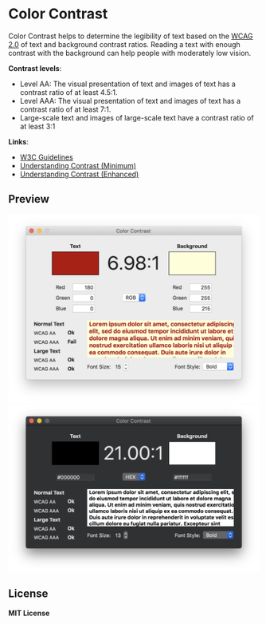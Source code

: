 # Color Contrast

Color Contrast helps to determine the legibility of text based on the [WCAG 2.0](https://www.w3.org/TR/WCAG20/#guidelines) of text and background contrast ratios. Reading a text with enough contrast with the background can help people with moderately low vision.

**Contrast levels**:
- Level AA: The visual presentation of text and images of text has a contrast ratio of at least 4.5:1. 
- Level AAA: The visual presentation of text and images of text has a contrast ratio of at least 7:1.
- Large-scale text and images of large-scale text have a contrast ratio of at least 3:1

**Links**:
- [W3C Guidelines](https://www.w3.org/TR/WCAG20/#visual-audio-contrast)
- [Understanding Contrast (Minimum)](https://www.w3.org/TR/UNDERSTANDING-WCAG20/visual-audio-contrast-contrast.html)
- [Understanding Contrast (Enhanced)](https://www.w3.org/TR/UNDERSTANDING-WCAG20/visual-audio-contrast7.html)

## Preview

![](https://raw.githubusercontent.com/paololds/ColorContrast/master/cc1.png)
![](https://raw.githubusercontent.com/paololds/ColorContrast/master/cc2.png)

## License

__MIT License__
